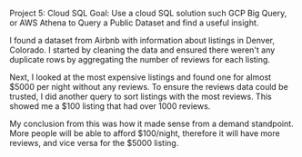 Project 5: Cloud SQL
Goal: Use a cloud SQL solution such GCP Big Query, or AWS Athena to Query a Public Dataset and find a useful insight.

I found a dataset from Airbnb with information about listings in Denver, Colorado.  I started by cleaning the data and ensured there weren't any duplicate rows by aggregating the number of reviews for each listing.

Next, I looked at the most expensive listings and found one for almost $5000 per night without any reviews.  To ensure the reviews data could be trusted, I did another query to sort listings with the most reviews.  This showed me a $100 listing that had over 1000 reviews.

My conclusion from this was how it made sense from a demand standpoint.  More people will be able to afford $100/night, therefore it will have more reviews, and vice versa for the $5000 listing.
